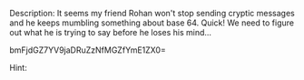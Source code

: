 Description:
It seems my friend Rohan won't stop sending cryptic messages and he keeps mumbling something about base 64. Quick! We need to figure out what he is trying to say before he loses his mind...


bmFjdGZ7YV9jaDRuZzNfMGZfYmE1ZX0=

Hint:
